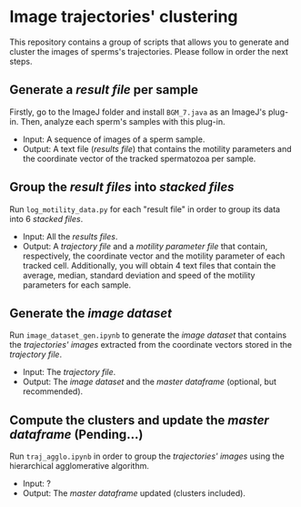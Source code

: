 # Image trajectories' clustering

This repository contains a group of scripts that allows you to generate and cluster the images of sperms's trajectories. Please follow in order the next steps.

## Generate a *result file* per sample

Firstly, go to the ImageJ folder and install ```BGM_7.java``` as an ImageJ's plug-in. Then, analyze each sperm's samples with this plug-in.
- Input: A sequence of images of a sperm sample.
- Output: A text file (*results file*) that contains the motility parameters and the coordinate vector of the tracked spermatozoa per sample. 

## Group the *result files* into *stacked files*

Run ```log_motility_data.py``` for each "result file"  in order to group its data into 6 *stacked files*.
- Input: All the *results files*.
- Output: A *trajectory file* and a *motility parameter file* that contain, respectively, the coordinate vector and the motility parameter of each tracked cell. Additionally, you will obtain 4 text files that contain the average, median, standard deviation and speed of the motility parameters for each sample.

## Generate the *image dataset*

Run ```image_dataset_gen.ipynb``` to generate the *image dataset* that contains the *trajectories' images* extracted from the coordinate vectors stored in the *trajectory file*.
- Input: The *trajectory file*.
- Output: The *image dataset* and the *master dataframe* (optional, but recommended).

## Compute the clusters and update the *master dataframe* (Pending...)

Run ```traj_agglo.ipynb``` in order to group the *trajectories' images* using the hierarchical agglomerative algorithm.
- Input: ?
- Output: The *master dataframe* updated (clusters included).
